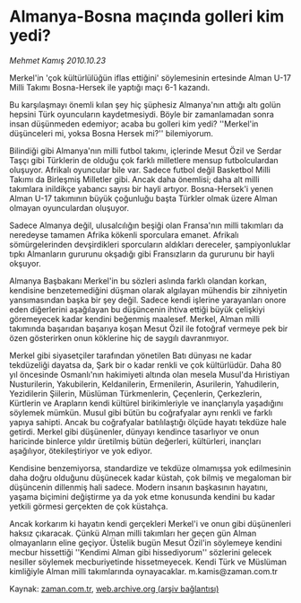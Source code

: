 # Almanya-Bosna maçında golleri kim yedi?

*Mehmet Kamış 2010.10.23*

<td class="columnist-detail">
<p>Merkel'in 'çok kültürlülüğün iflas ettiğini' söylemesinin ertesinde Alman U-17 Milli Takımı Bosna-Hersek ile yaptığı maçı 6-1 kazandı.</p>
<p>
<div id="haberMetinDiv">
<p>Bu karşılaşmayı önemli kılan şey hiç şüphesiz Almanya'nın attığı altı golün hepsini Türk oyuncuların kaydetmesiydi. Böyle bir zamanlamadan sonra insan düşünmeden edemiyor; acaba bu golleri kim yedi? ''Merkel'in düşünceleri mi, yoksa Bosna Hersek mi?'' bilemiyorum.
<p>Bilindiği gibi Almanya'nın milli futbol takımı, içlerinde Mesut Özil ve Serdar Taşçı gibi Türklerin de olduğu çok farklı milletlere mensup futbolculardan oluşuyor. Afrikalı oyuncular bile var. Sadece futbol değil Basketbol Milli Takımı da Birleşmiş Milletler gibi. Ancak daha önemlisi; daha alt milli takımlara inildikçe yabancı sayısı bir hayli artıyor. Bosna-Hersek'i yenen Alman U-17 takımının büyük çoğunluğu başta Türkler olmak üzere Alman olmayan oyunculardan oluşuyor.
<p>Sadece Almanya değil, ulusalcılığın beşiği olan Fransa'nın milli takımları da neredeyse tamamen Afrika kökenli sporculara emanet. Afrikalı sömürgelerinden devşirdikleri sporcuların aldıkları dereceler, şampiyonluklar tıpkı Almanların gururunu okşadığı gibi Fransızların da gururunu bir hayli okşuyor.
<p>Almanya Başbakanı Merkel'in bu sözleri aslında farklı olandan korkan, kendisine benzetemediğini düşman olarak algılayan mühendis bir zihniyetin yansımasından başka bir şey değil. Sadece kendi işlerine yarayanları onore eden diğerlerini aşağılayan bu düşüncenin ihtiva ettiği büyük çelişkiyi göremeyecek kadar kendini beğenmiş maalesef. Merkel, Alman milli takımında başarıdan başarıya koşan Mesut Özil ile fotoğraf vermeye pek bir özen gösterirken onun köklerine hiç de saygılı davranmıyor.
<p>Merkel gibi siyasetçiler tarafından yönetilen Batı dünyası ne kadar tekdüzeliği dayatsa da, Şark bir o kadar renkli ve çok kültürlüdür. Daha 80 yıl öncesinde Osmanlı'nın hakimiyeti altında olan mesela Musul'da Hıristiyan Nusturilerin, Yakubilerin, Keldanilerin, Ermenilerin, Asurilerin, Yahudilerin, Yezidilerin Şiilerin, Müslüman Türkmenlerin, Çeçenlerin, Çerkezlerin, Kürtlerin ve Arapların kendi kültürel birikimleriyle ve inançlarıyla yaşadığını söylemek mümkün. Musul gibi bütün bu coğrafyalar aynı renkli ve farklı yapıya sahipti. Ancak bu coğrafyalar batılılaştığı ölçüde hayatı tekdüze hale getirdi. Merkel gibi düşünenler, dünyayı kendince tasarlıyor ve onun haricinde binlerce yıldır üretilmiş bütün değerleri, kültürleri, inançları aşağılıyor, ötekileştiriyor ve yok ediyor.
<p>Kendisine benzemiyorsa, standardize ve tekdüze olmamışsa yok edilmesinin daha doğru olduğunu düşünecek kadar küstah, çok bilmiş ve megaloman bir düşüncenin dillenmiş hali sadece. Modern insanın başkasının hayatını, yaşama biçimini değiştirme ya da yok etme konusunda kendini bu kadar yetkili görmesi gerçekten de çok küstahça.
<p>Ancak korkarım ki hayatın kendi gerçekleri Merkel'i ve onun gibi düşünenleri haksız çıkaracak. Çünkü Alman milli takımları her geçen gün Alman olmayanların eline geçiyor. Üstelik bugün Mesut Özil'in söylemeye kendini mecbur hissettiği ''Kendimi Alman gibi hissediyorum'' sözlerini gelecek nesiller söylemek mecburiyetinde hissetmeyecek. Kendi Türk ve Müslüman kimliğiyle Alman milli takımlarında oynayacaklar. m.kamis@zaman.com.tr</p></p></p></p></p></p></p></div>
</p>
<a href="http://web.archive.org/web/20110106052835/mailto:m.kamis@zaman.com.tr">
</a></td>

Kaynak: [zaman.com.tr](http://zaman.com.tr/yazar.do?yazino=1043853), [web.archive.org (arşiv bağlantısı)](http://web.archive.org/web/20110106052835/http://zaman.com.tr:80/yazar.do?yazino=1043853)
